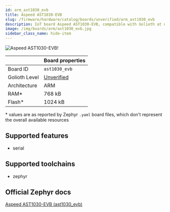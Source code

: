```yaml
---
id: arm_ast1030_evb
title: Aspeed AST1030-EVB
slug: /firmware/hardware/catalog/boards/unverified/arm_ast1030_evb
description: IoT board Aspeed AST1030-EVB, compatible with Golioth at unverified level.
image: /img/boards/arm/ast1030_evb.jpg
sidebar_class_name: hide-item
---
```


[//]: # (This is an auto-generated file, do not edit! Changes to it will be lost upon re-generation)

![Aspeed AST1030-EVB!](/img/boards/arm/ast1030_evb.jpg "Aspeed AST1030-EVB")

|                | Board properties     |
| -------------  | -------------------- |
| Board ID       | `ast1030_evb` |
| Golioth Level  | [Unverified](/firmware/hardware#unverified-boards) |
| Architecture   | ARM |
| RAM*           | 768 kB |
| Flash*         | 1024 kB |

\* values are as reported by Zephyr `.yaml` board files, which don't represent the overall available resources



## Supported features

* serial

## Supported toolchains

* zephyr

## Official Zephyr docs

[Aspeed AST1030-EVB (ast1030_evb)](https://docs.zephyrproject.org/3.6.0/boards/arm/ast1030_evb/doc/index.html)
